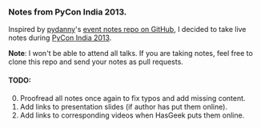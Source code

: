 ### Notes from PyCon India 2013.

Inspired by [pydanny](https://github.com/pydanny‎)'s [event notes repo on GitHub](https://github.com/pydanny/pydanny-event-notes), I decided to take live notes during [PyCon India 2013](in.pycon.org/2013/).

**Note**: I won't be able to attend all talks. If you are taking notes, feel free to clone this repo and send your notes as pull requests.

#### TODO:

0. Proofread all notes once again to fix typos and add missing content.
1. Add links to presentation slides (if author has put them online).
2. Add links to corresponding videos when HasGeek puts them online.
